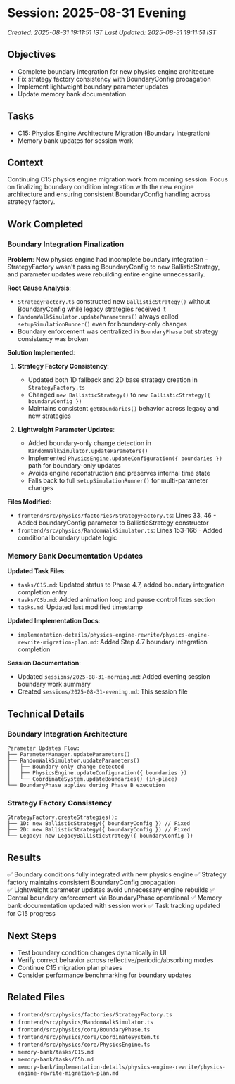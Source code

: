 # Session: 2025-08-31 Evening

_Created: 2025-08-31 19:11:51 IST_
_Last Updated: 2025-08-31 19:11:51 IST_

## Objectives

- Complete boundary integration for new physics engine architecture
- Fix strategy factory consistency with BoundaryConfig propagation
- Implement lightweight boundary parameter updates
- Update memory bank documentation

## Tasks

- C15: Physics Engine Architecture Migration (Boundary Integration)
- Memory bank updates for session work

## Context

Continuing C15 physics engine migration work from morning session. Focus on finalizing boundary condition integration with the new engine architecture and ensuring consistent BoundaryConfig handling across strategy factory.

## Work Completed

### Boundary Integration Finalization

**Problem**: New physics engine had incomplete boundary integration - StrategyFactory wasn't passing BoundaryConfig to new BallisticStrategy, and parameter updates were rebuilding entire engine unnecessarily.

**Root Cause Analysis**:
- `StrategyFactory.ts` constructed new `BallisticStrategy()` without BoundaryConfig while legacy strategies received it
- `RandomWalkSimulator.updateParameters()` always called `setupSimulationRunner()` even for boundary-only changes
- Boundary enforcement was centralized in `BoundaryPhase` but strategy consistency was broken

**Solution Implemented**:

1. **Strategy Factory Consistency**:
   - Updated both 1D fallback and 2D base strategy creation in `StrategyFactory.ts`
   - Changed `new BallisticStrategy()` to `new BallisticStrategy({ boundaryConfig })`
   - Maintains consistent `getBoundaries()` behavior across legacy and new strategies

2. **Lightweight Parameter Updates**:
   - Added boundary-only change detection in `RandomWalkSimulator.updateParameters()`
   - Implemented `PhysicsEngine.updateConfiguration({ boundaries })` path for boundary-only updates
   - Avoids engine reconstruction and preserves internal time state
   - Falls back to full `setupSimulationRunner()` for multi-parameter changes

**Files Modified:**
- `frontend/src/physics/factories/StrategyFactory.ts`: Lines 33, 46 - Added boundaryConfig parameter to BallisticStrategy constructor
- `frontend/src/physics/RandomWalkSimulator.ts`: Lines 153-166 - Added conditional boundary update logic

### Memory Bank Documentation Updates

**Updated Task Files**:
- `tasks/C15.md`: Updated status to Phase 4.7, added boundary integration completion entry
- `tasks/C5b.md`: Added animation loop and pause control fixes section
- `tasks.md`: Updated last modified timestamp

**Updated Implementation Docs**:
- `implementation-details/physics-engine-rewrite/physics-engine-rewrite-migration-plan.md`: Added Step 4.7 boundary integration completion

**Session Documentation**:
- Updated `sessions/2025-08-31-morning.md`: Added evening session boundary work summary
- Created `sessions/2025-08-31-evening.md`: This session file

## Technical Details

### Boundary Integration Architecture

```
Parameter Updates Flow:
├── ParameterManager.updateParameters()
├── RandomWalkSimulator.updateParameters()
│   ├── Boundary-only change detected
│   ├── PhysicsEngine.updateConfiguration({ boundaries })
│   └── CoordinateSystem.updateBoundaries() (in-place)
└── BoundaryPhase applies during Phase B execution
```

### Strategy Factory Consistency

```
StrategyFactory.createStrategies():
├── 1D: new BallisticStrategy({ boundaryConfig }) // Fixed
├── 2D: new BallisticStrategy({ boundaryConfig }) // Fixed  
└── Legacy: new LegacyBallisticStrategy({ boundaryConfig })
```

## Results

✅ Boundary conditions fully integrated with new physics engine
✅ Strategy factory maintains consistent BoundaryConfig propagation  
✅ Lightweight parameter updates avoid unnecessary engine rebuilds
✅ Central boundary enforcement via BoundaryPhase operational
✅ Memory bank documentation updated with session work
✅ Task tracking updated for C15 progress

## Next Steps

- Test boundary condition changes dynamically in UI
- Verify correct behavior across reflective/periodic/absorbing modes
- Continue C15 migration plan phases
- Consider performance benchmarking for boundary updates

## Related Files

- `frontend/src/physics/factories/StrategyFactory.ts`
- `frontend/src/physics/RandomWalkSimulator.ts`
- `frontend/src/physics/core/BoundaryPhase.ts`
- `frontend/src/physics/core/CoordinateSystem.ts`
- `frontend/src/physics/core/PhysicsEngine.ts`
- `memory-bank/tasks/C15.md`
- `memory-bank/tasks/C5b.md`
- `memory-bank/implementation-details/physics-engine-rewrite/physics-engine-rewrite-migration-plan.md`